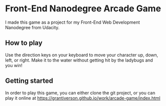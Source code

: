 # Front-End Nanodegree Arcade Game

I made this game as a project for my Front-End Web Development Nanodegree from Udacity.

## How to play

Use the direction keys on your keyboard to move your character up, down, left, or right. Make it to the water without getting hit by the ladybugs and you win!

## Getting started

In order to play this game, you can either clone the git project, or you can play it online at https://grantiverson.github.io/work/arcade-game/index.html
